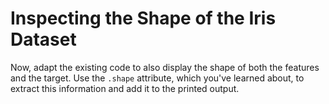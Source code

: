 # Inspecting the Shape of the Iris Dataset

Now, adapt the existing code to also display the shape of both the features and the target. Use the `.shape` attribute, which you've learned about, to extract this information and add it to the printed output.